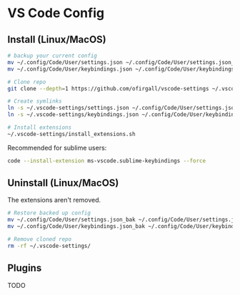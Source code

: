 # VS Code Config

## Install (Linux/MacOS)
```bash
# backup your current config
mv ~/.config/Code/User/settings.json ~/.config/Code/User/settings.json_bak
mv ~/.config/Code/User/keybindings.json ~/.config/Code/User/keybindings.json_bak

# Clone repo
git clone --depth=1 https://github.com/ofirgall/vscode-settings ~/.vscode-settings/

# Create symlinks
ln -s ~/.vscode-settings/settings.json ~/.config/Code/User/settings.json 
ln -s ~/.vscode-settings/keybindings.json ~/.config/Code/User/keybindings.json 

# Install extensions
~/.vscode-settings/install_extensions.sh
```

Recommended for sublime users:
```bash
code --install-extension ms-vscode.sublime-keybindings --force
```

## Uninstall (Linux/MacOS)
The extensions aren't removed.

```bash
# Restore backed up config
mv ~/.config/Code/User/settings.json_bak ~/.config/Code/User/settings.json
mv ~/.config/Code/User/keybindings.json_bak ~/.config/Code/User/keybindings.json

# Remove cloned repo
rm -rf ~/.vscode-settings/
```

## Plugins
TODO
